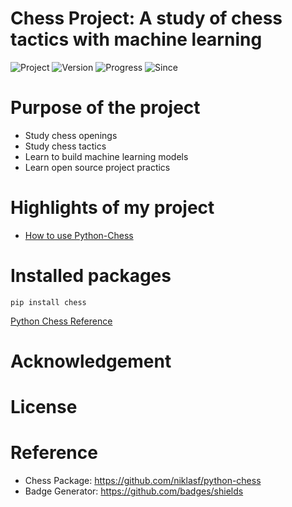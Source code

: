 # Chess Project: A study of chess tactics with machine learning
![Project](https://img.shields.io/badge/Chess-Project-red)
![Version](https://img.shields.io/badge/Version-0.0.1-brightgreen)
![Progress](https://img.shields.io/badge/Progress-1%25-blue)
![Since](https://img.shields.io/badge/Since-2023-blueviolet)

# Purpose of the project
- Study chess openings
- Study chess tactics
- Learn to build machine learning models
- Learn open source project practics

# Highlights of my project
* [How to use Python-Chess](main.ipynb)

# Installed packages
```
pip install chess
```
[Python Chess Reference](https://github.com/niklasf/python-chess)

# Acknowledgement

# License

# Reference
- Chess Package: https://github.com/niklasf/python-chess
- Badge Generator: https://github.com/badges/shields
